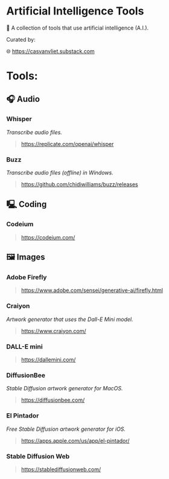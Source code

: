 # Artificial Intelligence Tools

🔧 A collection of tools that use artificial intelligence (A.I.).

Curated by:

🌐  https://casvanvliet.substack.com

# Tools:
## 🎧 Audio 

### Whisper

*Transcribe audio files.*

> https://replicate.com/openai/whisper

### Buzz

*Transcribe audio files (offline) in Windows.*

> https://github.com/chidiwilliams/buzz/releases

## 🖳 Coding

### Codeium

> https://codeium.com/

## 🖼 Images

### Adobe Firefly

> https://www.adobe.com/sensei/generative-ai/firefly.html

### Craiyon

*Artwork generator that uses the Dall-E Mini model.*

> https://www.craiyon.com/

### DALL-E mini

> https://dallemini.com/

### DiffusionBee

*Stable Diffusion artwork generator for MacOS.*

> https://diffusionbee.com/

### El Pintador

*Free Stable Diffusion artwork generator for iOS.*

> https://apps.apple.com/us/app/el-pintador/

### Stable Diffusion Web

> https://stablediffusionweb.com/
